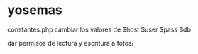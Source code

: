 yosemas
=======

constantes.php
cambiar los valores de 
$host 
$user 
$pass
$db

dar permisos de lectura y escritura a fotos/
